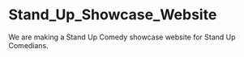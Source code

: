 # Stand_Up_Showcase_Website

We are making a Stand Up Comedy showcase website for Stand Up Comedians.

